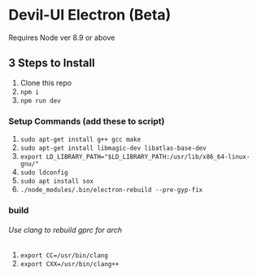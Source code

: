 # Devil-UI Electron (Beta)

Requires Node ver 8.9 or above

## 3 Steps to Install
1. Clone this repo
2. `npm i`
3. `npm run dev`

### Setup Commands (add these to script)
1. `sudo apt-get install g++ gcc make`
2. `sudo apt-get install libmagic-dev libatlas-base-dev`
3. `export LD_LIBRARY_PATH="$LD_LIBRARY_PATH:/usr/lib/x86_64-linux-gnu/"`
4. `sudo ldconfig`
5. `sudo apt install sox`
6. `./node_modules/.bin/electron-rebuild --pre-gyp-fix`

### build 
######  Use clang to rebuild gprc for arch 
1. `export CC=/usr/bin/clang`
2. `export CXX=/usr/bin/clang++`